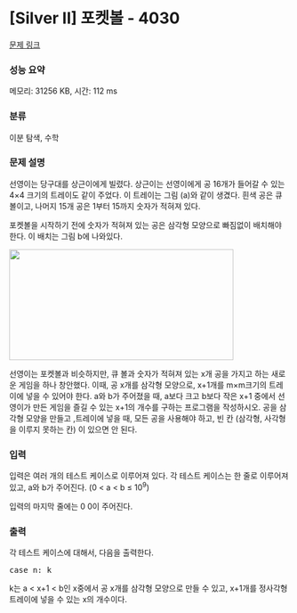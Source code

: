 # [Silver II] 포켓볼 - 4030 

[문제 링크](https://www.acmicpc.net/problem/4030) 

### 성능 요약

메모리: 31256 KB, 시간: 112 ms

### 분류

이분 탐색, 수학

### 문제 설명

<p>선영이는 당구대를 상근이에게 빌렸다. 상근이는 선영이에게 공 16개가 들어갈 수 있는 4×4 크기의 트레이도 같이 주었다. 이 트레이는 그림 (a)와 같이 생겼다. 흰색 공은 큐 볼이고, 나머지 15개 공은 1부터 15까지 숫자가 적혀져 있다.</p>

<p>포켓볼을 시작하기 전에 숫자가 적혀져 있는 공은 삼각형 모양으로 빠짐없이 배치해야 한다. 이 배치는 그림 b에 나와있다.</p>

<p><img alt="" src="https://www.acmicpc.net/upload/images/pocketball.png" style="height:199px; width:403px"></p>

<p>선영이는 포켓볼과 비슷하지만, 큐 볼과 숫자가 적혀져 있는 x개 공을 가지고 하는 새로운 게임을 하나 창안했다. 이때, 공 x개를 삼각형 모양으로, x+1개를 m×m크기의 트레이에 넣을 수 있어야 한다. a와 b가 주어졌을 때, a보다 크고 b보다 작은 x+1 중에서 선영이가 만든 게임을 즐길 수 있는 x+1의 개수를 구하는 프로그램을 작성하시오. 공을 삼각형 모양을 만들고 ,트레이에 넣을 때, 모든 공을 사용해야 하고, 빈 칸 (삼각형, 사각형을 이루지 못하는 칸) 이 있으면 안 된다.</p>

### 입력 

 <p>입력은 여러 개의 테스트 케이스로 이루어져 있다. 각 테스트 케이스는 한 줄로 이루어져 있고, a와 b가 주어진다. (0 < a < b ≤ 10<sup>9</sup>)</p>

<p>입력의 마지막 줄에는 0 0이 주어진다.</p>

### 출력 

 <p>각 테스트 케이스에 대해서, 다음을 출력한다.</p>

<pre>case n: k</pre>

<p>k는 a < x+1 < b인 x중에서 공 x개를 삼각형 모양으로 만들 수 있고, x+1개를 정사각형 트레이에 넣을 수 있는 x의 개수이다.</p>

